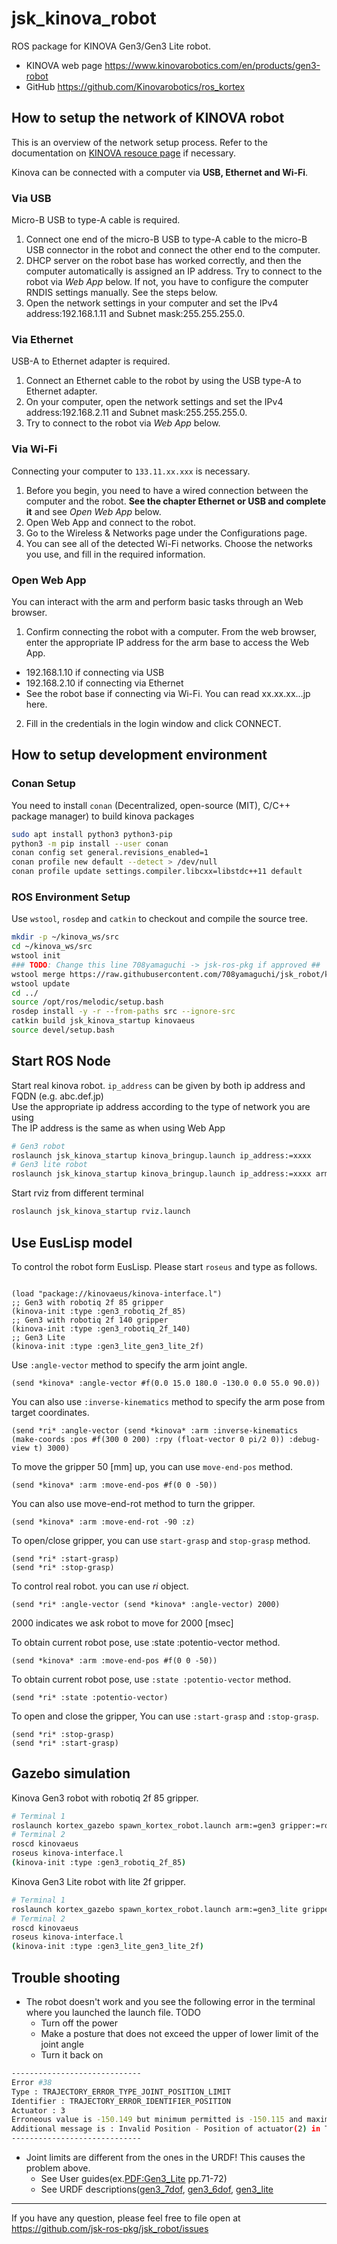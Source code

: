 # jsk_kinova_robot

ROS package for KINOVA Gen3/Gen3 Lite robot.

- KINOVA web page
  https://www.kinovarobotics.com/en/products/gen3-robot
- GitHub
  https://github.com/Kinovarobotics/ros_kortex

## How to setup the network of KINOVA robot

This is an overview of the network setup process.
Refer to the documentation on [KINOVA resouce page](https://www.kinovarobotics.com/en/resources/technical-resources-library) if necessary.

Kinova can be connected with a computer via **USB, Ethernet and Wi-Fi**. 

### Via USB

Micro-B USB to type-A cable is required.

1. Connect one end of the micro-B USB to type-A cable to the micro-B USB connector in the robot and connect the other end to the computer.
2. DHCP server on the robot base has worked correctly, and then the computer automatically is assigned an IP address. Try to connect to the robot via _Web App_ below. If not, you have to configure the computer RNDIS settings manually. See the steps below.
3. Open the network settings in your computer and set the IPv4 address:192.168.1.11 and Subnet mask:255.255.255.0. 

### Via Ethernet
USB-A to Ethernet adapter is required.

1. Connect an Ethernet cable to the robot by using the USB type-A to Ethernet adapter.
2. On your computer, open the network settings and set the IPv4 address:192.168.2.11 and Subnet mask:255.255.255.0.
3. Try to connect to the robot via _Web App_ below.

### Via Wi-Fi
Connecting your computer to ```133.11.xx.xxx``` is necessary.

1. Before you begin, you need to have a wired connection between the computer and the robot. **See the chapter Ethernet or USB and complete it** and see _Open Web App_ below.
2. Open Web App and connect to the robot. 
3. Go to the Wireless & Networks page under the Configurations page. 
4. You can see all of the detected Wi-Fi networks. Choose the networks you use, and fill in the required information.

### Open Web App
You can interact with the arm and perform basic tasks through an Web browser.

1. Confirm connecting the robot with a computer. From the web browser, enter the appropriate IP address for the arm base to access the Web App.
- 192.168.1.10 if connecting via USB
- 192.168.2.10 if connecting via Ethernet
- See the robot base if connecting via Wi-Fi. You can read xx.xx.xx...jp here.
2. Fill in the credentials in the login window and click CONNECT.

## How to setup development environment

### Conan Setup

You need to install `conan` (Decentralized, open-source (MIT), C/C++ package manager) to build kinova packages

```bash
sudo apt install python3 python3-pip
python3 -m pip install --user conan
conan config set general.revisions_enabled=1
conan profile new default --detect > /dev/null
conan profile update settings.compiler.libcxx=libstdc++11 default
```

### ROS Environment Setup

Use `wstool`, `rosdep` and `catkin` to checkout and compile the source tree.

```bash
mkdir -p ~/kinova_ws/src
cd ~/kinova_ws/src
wstool init
### TODO: Change this line 708yamaguchi -> jsk-ros-pkg if approved ##
wstool merge https://raw.githubusercontent.com/708yamaguchi/jsk_robot/kinova-gen3/jsk_kinova_robot/kinova.rosinstall
wstool update
cd ../
source /opt/ros/melodic/setup.bash
rosdep install -y -r --from-paths src --ignore-src
catkin build jsk_kinova_startup kinovaeus
source devel/setup.bash
```

## Start ROS Node

Start real kinova robot. `ip_address` can be given by both ip address and FQDN (e.g. abc.def.jp)  
Use the appropriate ip address according to the type of network you are using  
The IP address is the same as when using Web App

```bash
# Gen3 robot
roslaunch jsk_kinova_startup kinova_bringup.launch ip_address:=xxxx
# Gen3 lite robot
roslaunch jsk_kinova_startup kinova_bringup.launch ip_address:=xxxx arm:=gen3_lite
```

Start rviz from different terminal

```bash
roslaunch jsk_kinova_startup rviz.launch
```

## Use EusLisp model
To control the robot form EusLisp. Please start `roseus` and type as follows.
```

(load "package://kinovaeus/kinova-interface.l")
;; Gen3 with robotiq 2f 85 gripper
(kinova-init :type :gen3_robotiq_2f_85)
;; Gen3 with robotiq 2f 140 gripper
(kinova-init :type :gen3_robotiq_2f_140)
;; Gen3 Lite
(kinova-init :type :gen3_lite_gen3_lite_2f)
```

Use `:angle-vector` method to specify the arm joint angle.
```
(send *kinova* :angle-vector #f(0.0 15.0 180.0 -130.0 0.0 55.0 90.0))
```

You can also use `:inverse-kinematics` method to specify the arm pose from target coordinates.
```
(send *ri* :angle-vector (send *kinova* :arm :inverse-kinematics (make-coords :pos #f(300 0 200) :rpy (float-vector 0 pi/2 0)) :debug-view t) 3000)
```

To move the gripper 50 [mm] up, you can use `move-end-pos` method.
```
(send *kinova* :arm :move-end-pos #f(0 0 -50))
```

You can also use move-end-rot method to turn the gripper.
```
(send *kinova* :arm :move-end-rot -90 :z)
```

To open/close gripper, you can use `start-grasp` and `stop-grasp` method.
```
(send *ri* :start-grasp)
(send *ri* :stop-grasp)
```

To control real robot. you can use *ri* object.
```
(send *ri* :angle-vector (send *kinova* :angle-vector) 2000)
```
2000 indicates we ask robot to move for 2000 [msec]

To obtain current robot pose, use :state :potentio-vector method.
```
(send *kinova* :arm :move-end-pos #f(0 0 -50))
```

To obtain current robot pose, use `:state :potentio-vector` method.

```
(send *ri* :state :potentio-vector)
```

To open and close the gripper, You can use `:start-grasp` and `:stop-grasp`.

```
(send *ri* :stop-grasp)
(send *ri* :start-grasp)
```

## Gazebo simulation
Kinova Gen3 robot with robotiq 2f 85 gripper.
```bash
# Terminal 1
roslaunch kortex_gazebo spawn_kortex_robot.launch arm:=gen3 gripper:=robotiq_2f_85 robot_name:=arm_gen3
# Terminal 2
roscd kinovaeus
roseus kinova-interface.l
(kinova-init :type :gen3_robotiq_2f_85)
```

Kinova Gen3 Lite robot with lite 2f gripper.
```bash
# Terminal 1
roslaunch kortex_gazebo spawn_kortex_robot.launch arm:=gen3_lite gripper:=gen3_lite_2f robot_name:=arm_gen3
# Terminal 2
roscd kinovaeus
roseus kinova-interface.l
(kinova-init :type :gen3_lite_gen3_lite_2f)
```

## Trouble shooting
- The robot doesn't work and you see the following error in the terminal where you launched the launch file. TODO
  - Turn off the power
  - Make a posture that does not exceed the upper of lower limit of the joint angle
  - Turn it back on
```bash
-----------------------------
Error #38
Type : TRAJECTORY_ERROR_TYPE_JOINT_POSITION_LIMIT
Identifier : TRAJECTORY_ERROR_IDENTIFIER_POSITION
Actuator : 3
Erroneous value is -150.149 but minimum permitted is -150.115 and maximum permitted is 150.115
Additional message is : Invalid Position - Position of actuator(2) in Trajectory Point (37) exceeds limits
-----------------------------
```
- Joint limits are different from the ones in the URDF! This causes the problem above.
  - See User guides(ex.[PDF:Gen3_Lite](https://artifactory.kinovaapps.com/artifactory/generic-documentation-public/Documentation/Gen3%20lite/Technical%20documentation/User%20Guide/Gen3_lite_USER_GUIDE_R03.pdf) pp.71-72) 
  - See URDF descriptions([gen3_7dof](https://github.com/Kinovarobotics/ros_kortex/blob/kinetic-devel/kortex_description/arms/gen3/7dof/urdf/gen3_macro.xacro), [gen3_6dof](https://github.com/Kinovarobotics/ros_kortex/blob/kinetic-devel/kortex_description/arms/gen3/6dof/urdf/gen3_macro.xacro), [gen3_lite](https://github.com/Kinovarobotics/ros_kortex/blob/kinetic-devel/kortex_description/arms/gen3_lite/6dof/urdf/gen3_lite_macro.xacro)
---
If you have any question, please feel free to file open at https://github.com/jsk-ros-pkg/jsk_robot/issues
